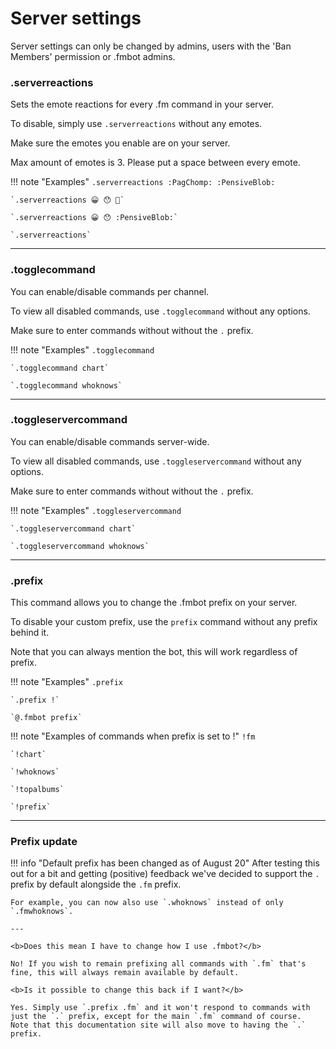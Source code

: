 # Server settings    

Server settings can only be changed by admins, users with the 'Ban Members' permission or .fmbot admins.

### .serverreactions

Sets the emote reactions for every .fm command in your server.

To disable, simply use `.serverreactions` without any emotes.

Make sure the emotes you enable are on your server.

Max amount of emotes is 3. Please put a space between every emote.

!!! note "Examples"
    `.serverreactions :PagChomp: :PensiveBlob:`

    `.serverreactions 😀 😯 🥵`

    `.serverreactions 😀 😯 :PensiveBlob:`

    `.serverreactions`

---   
### .togglecommand

You can enable/disable commands per channel.

To view all disabled commands, use `.togglecommand` without any options.

Make sure to enter commands without without the `.` prefix.

!!! note "Examples"
    `.togglecommand`

    `.togglecommand chart`

    `.togglecommand whoknows`

---        
### .toggleservercommand

You can enable/disable commands server-wide.

To view all disabled commands, use `.toggleservercommand` without any options.

Make sure to enter commands without without the `.` prefix.

!!! note "Examples"
    `.toggleservercommand`

    `.toggleservercommand chart`

    `.toggleservercommand whoknows`

---   

### .prefix

This command allows you to change the .fmbot prefix on your server.

To disable your custom prefix, use the `prefix` command without any prefix behind it. 

Note that you can always mention the bot, this will work regardless of prefix.

!!! note "Examples"
    `.prefix`

    `.prefix !`

    `@.fmbot prefix`

    
!!! note "Examples of commands when prefix is set to !"
    `!fm`

    `!chart`

    `!whoknows`
    
    `!topalbums`
    
    `!prefix`

---

### Prefix update


!!! info "Default prefix has been changed as of August 20"
    After testing this out for a bit and getting (positive) feedback we've decided to support the `.` prefix by default alongside the `.fm` prefix.

    For example, you can now also use `.whoknows` instead of only `.fmwhoknows`.

    ---

    <b>Does this mean I have to change how I use .fmbot?</b>

    No! If you wish to remain prefixing all commands with `.fm` that's fine, this will always remain available by default.

    <b>Is it possible to change this back if I want?</b>

    Yes. Simply use `.prefix .fm` and it won't respond to commands with just the `.` prefix, except for the main `.fm` command of course.
    Note that this documentation site will also move to having the `.` prefix.
